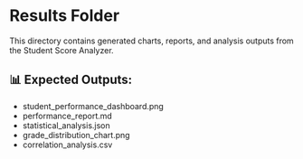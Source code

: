 # Results Folder

This directory contains generated charts, reports, and analysis outputs from the Student Score Analyzer.

## 📊 Expected Outputs:
- student_performance_dashboard.png
- performance_report.md
- statistical_analysis.json
- grade_distribution_chart.png
- correlation_analysis.csv
